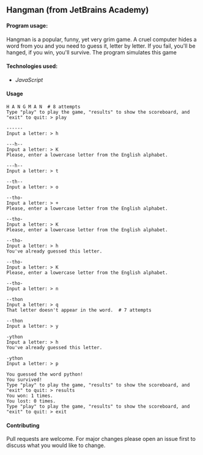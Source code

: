 ## Hangman (from JetBrains Academy)

#### Program usage: 
Hangman is a popular, funny, yet very grim game. A cruel computer hides a word from you and you need to guess it, letter by letter. If you fail, you'll be hanged, if you win, you'll survive. The program simulates this game


#### Technologies used:
- *JavaScript*

#### Usage 
```
H A N G M A N  # 8 attempts
Type "play" to play the game, "results" to show the scoreboard, and "exit" to quit: > play

------
Input a letter: > h

---h--
Input a letter: > K
Please, enter a lowercase letter from the English alphabet.

---h--
Input a letter: > t

--th--
Input a letter: > o

--tho-
Input a letter: > +
Please, enter a lowercase letter from the English alphabet.

--tho-
Input a letter: > K
Please, enter a lowercase letter from the English alphabet.

--tho-
Input a letter: > h
You've already guessed this letter.

--tho-
Input a letter: > K
Please, enter a lowercase letter from the English alphabet.

--tho-
Input a letter: > n

--thon
Input a letter: > q
That letter doesn't appear in the word.  # 7 attempts

--thon
Input a letter: > y

-ython
Input a letter: > h
You've already guessed this letter.

-ython
Input a letter: > p

You guessed the word python!
You survived!
Type "play" to play the game, "results" to show the scoreboard, and "exit" to quit: > results
You won: 1 times.
You lost: 0 times.
Type "play" to play the game, "results" to show the scoreboard, and "exit" to quit: > exit
```

#### Contributing
Pull requests are welcome. For major changes please open an issue first to discuss what you would like to change.
